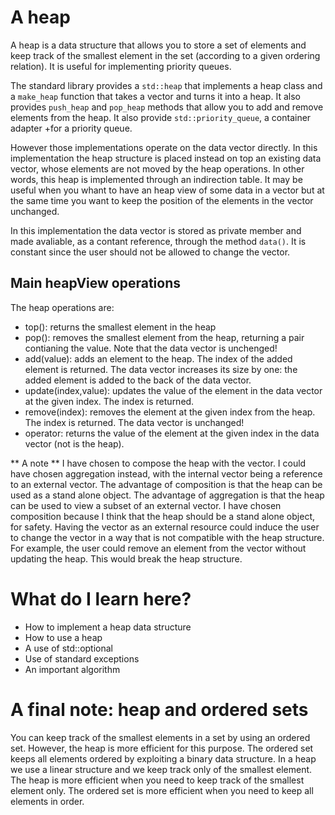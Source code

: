 # A heap #

A heap is a data structure that allows you to store a set of elements and keep track of the smallest element in the set (according to a given ordering relation). It is useful for implementing priority queues.

The standard library provides a `std::heap`  that implements a heap class and a `make_heap` function that takes a vector and turns it into a heap. It also provides `push_heap` and `pop_heap` methods that allow you to add and remove elements from the heap. It also provide `std::priority_queue`, a container adapter +for a priority queue.

However those implementations operate on the data vector directly.  In this implementation the heap structure is placed instead on top an existing data vector, whose elements are not moved by the heap operations. In other words, this heap is implemented through an indirection table. It may be useful when you whant to have an heap view of some data in a vector but at the same time you want to keep the position of the elements in the vector unchanged.

In this implementation the data vector is stored as private member and made avaliable, as a contant reference, through the method `data()`. It is constant since the user should not be allowed to change the vector.


## Main heapView operations ##
The heap operations are:
- top(): returns the smallest element in the heap
- pop(): removes the smallest element from the heap, returning a pair contianing the value. Note that the data vector is unchenged!
- add(value): adds an element to the heap. The index of the added element is returned. The data vector increases its size by one: the added element is added to the back of the data vector.
- update(index,value): updates the value of the element in the data vector at the given index. The index is returned.
- remove(index): removes the element at the given index from the heap. The index is returned. The data vector is unchanged!
- operator[](index): returns the value of the element at the given index in the data vector (not is the heap).

** A note ** I have chosen to compose the heap with the vector. I could have chosen aggregation instead, with the internal vector being a reference to an external vector. The advantage of composition is that the heap can be used as a stand alone object. The advantage of aggregation is that the heap can be used to view a subset of an external vector. I have chosen composition because I think that the heap should be a stand alone object, for safety. Having the vector as an external resource could induce the user to change the vector in a way that is not compatible with the heap structure. For example, the user could remove an element from the vector without updating the heap. This would break the heap structure.

# What do I learn here? #
- How to implement a heap data structure
- How to use a heap 
- A use of std::optional
- Use of standard exceptions
- An important algorithm

# A final note: heap and ordered sets #
You can keep track of the smallest elements in a set by using an ordered set. However, the heap is more efficient for this purpose. The ordered set keeps all elements ordered by exploiting a binary data structure. In a heap we use a linear structure and we keep track only of the smallest element. The heap is more efficient when you need to keep track of the smallest element only. The ordered set is more efficient when you need to keep all elements in order.

